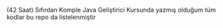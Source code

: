 (42 Saat) Sıfırdan Komple Java Geliştirici Kursunda yazmış olduğum tüm kodlar bu repo da listelenmiştir 
